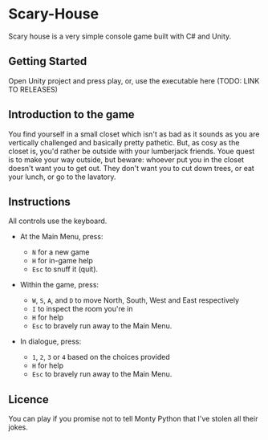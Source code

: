 # Scary-House
Scary house is a very simple console game built with C# and Unity.

## Getting Started
Open Unity project and press play, or, use the executable here (TODO: LINK TO RELEASES)

## Introduction to the game
You find yourself in a small closet which isn't as bad as it sounds as you are vertically challenged and basically pretty pathetic. But, as cosy as the closet is, you'd rather be outside with your lumberjack friends. Youe quest is to make your way outside, but beware: whoever put you in the closet doesn't want you to get out. They don't want you to cut down trees, or eat your lunch, or go to the lavatory.

## Instructions
All controls use the keyboard.

* At the Main Menu, press:

  - `N` for a new game
  - `H` for in-game help
  - `Esc` to snuff it (quit).  

* Within the game, press:

  - `W`, `S`, `A`, and `D` to move North, South, West and East respectively
  - `I` to inspect the room you're in
  - `H` for help
  - `Esc` to bravely run away to the Main Menu.
  
* In dialogue, press:

  - `1`, `2`, `3` or `4` based on the choices provided
  - `H` for help
  - `Esc` to bravely run away to the Main Menu.

## Licence
You can play if you promise not to tell Monty Python that I've stolen all their jokes.
